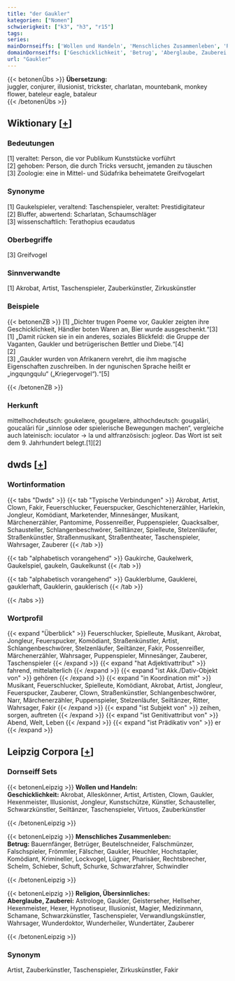 ```yaml
---
title: "der Gaukler"
kategorien: ["Nomen"]
schwierigkeit: ["k3", "h3", "r15"]
tags:
series:
mainDornseiffs: ['Wollen und Handeln', 'Menschliches Zusammenleben', 'Religion, Übersinnliches']
domainDornseiffs: ['Geschicklichkeit', 'Betrug', 'Aberglaube, Zauberei']
url: "Gaukler"
---
```


{{< betonenÜbs >}}
**Übersetzung:**  
juggler, conjurer, illusionist, trickster, charlatan, mountebank, monkey flower, bateleur eagle, bataleur  
{{< /betonenÜbs >}}

## Wiktionary [[+](https://de.wiktionary.org/wiki/Gaukler)]

### Bedeutungen
[1] veraltet: Person, die vor Publikum Kunststücke vorführt  
[2] gehoben: Person, die durch Tricks versucht, jemanden zu täuschen  
[3] Zoologie: eine in Mittel- und Südafrika beheimatete Greifvogelart  

### Synonyme
[1] Gaukelspieler, veraltend: Taschenspieler, veraltet: Prestidigitateur  
[2] Bluffer, abwertend: Scharlatan, Schaumschläger  
[3] wissenschaftlich: Terathopius ecaudatus  

### Oberbegriffe
[3] Greifvogel  

### Sinnverwandte
[1] Akrobat, Artist, Taschenspieler, Zauberkünstler, Zirkuskünstler  

### Beispiele
{{< betonenZB >}}
[1] „Dichter trugen Poeme vor, Gaukler zeigten ihre Geschicklichkeit, Händler boten Waren an, Bier wurde ausgeschenkt.“[3]  
[1] „Damit rücken sie in ein anderes, soziales Blickfeld: die Gruppe der Vaganten, Gaukler und betrügerischen Bettler und Diebe.“[4]  
[2]  
[3] „Gaukler wurden von Afrikanern verehrt, die ihm magische Eigenschaften zuschreiben. In der ngunischen Sprache heißt er „ingqungqulu“  („Kriegervogel“).“[5]  

{{< /betonenZB >}}
### Herkunft
mittelhochdeutsch: goukelære, gougelære, althochdeutsch: gougalāri, goucalāri für „sinnlose oder spielerische Bewegungen machen“, vergleiche auch lateinisch: ioculator → la und altfranzösisch: jogleor. Das Wort ist seit dem 9. Jahrhundert belegt.[1][2]  



## dwds [[+](https://www.dwds.de/wb/Gaukler)]

### Wortinformation
{{< tabs "Dwds" >}}
{{< tab "Typische Verbindungen" >}}
Akrobat, Artist, Clown, Fakir, Feuerschlucker, Feuerspucker, Geschichtenerzähler, Harlekin, Jongleur, Komödiant, Marketender, Minnesänger, Musikant, Märchenerzähler, Pantomime, Possenreißer, Puppenspieler, Quacksalber, Schausteller, Schlangenbeschwörer, Seiltänzer, Spielleute, Stelzenläufer, Straßenkünstler, Straßenmusikant, Straßentheater, Taschenspieler, Wahrsager, Zauberer
{{< /tab >}}

{{< tab "alphabetisch vorangehend" >}}
Gaukirche, Gaukelwerk, Gaukelspiel, gaukeln, Gaukelkunst
{{< /tab >}}

{{< tab "alphabetisch vorangehend" >}}
Gauklerblume, Gauklerei, gauklerhaft, Gauklerin, gauklerisch
{{< /tab >}}

{{< /tabs >}}

### Wortprofil
{{< expand "Überblick" >}} Feuerschlucker, Spielleute, Musikant, Akrobat, Jongleur, Feuerspucker, Komödiant, Straßenkünstler, Artist, Schlangenbeschwörer, Stelzenläufer, Seiltänzer, Fakir, Possenreißer, Märchenerzähler, Wahrsager, Puppenspieler, Minnesänger, Zauberer, Taschenspieler {{< /expand >}}
{{< expand "hat Adjektivattribut" >}} fahrend, mittelalterlich {{< /expand >}}
{{< expand "ist Akk./Dativ-Objekt von" >}} gehören {{< /expand >}}
{{< expand "in Koordination mit" >}} Musikant, Feuerschlucker, Spielleute, Komödiant, Akrobat, Artist, Jongleur, Feuerspucker, Zauberer, Clown, Straßenkünstler, Schlangenbeschwörer, Narr, Märchenerzähler, Puppenspieler, Stelzenläufer, Seiltänzer, Ritter, Wahrsager, Fakir {{< /expand >}}
{{< expand "ist Subjekt von" >}} zeihen, sorgen, auftreten {{< /expand >}}
{{< expand "ist Genitivattribut von" >}} Abend, Welt, Leben {{< /expand >}}
{{< expand "ist Prädikativ von" >}} er {{< /expand >}}

## Leipzig Corpora [[+](https://corpora.uni-leipzig.de/en/res?word=Gaukler&corpusId=deu_newscrawl-public_2018)]

### Dornseiff Sets
{{< betonenLeipzig >}}
**Wollen und Handeln:**  
**Geschicklichkeit:** Akrobat, Alleskönner, Artist, Artisten, Clown, Gaukler, Hexenmeister, Illusionist, Jongleur, Kunstschütze, Künstler, Schausteller, Schwarzkünstler, Seiltänzer, Taschenspieler, Virtuos, Zauberkünstler  

{{< /betonenLeipzig >}}


{{< betonenLeipzig >}}
**Menschliches Zusammenleben:**  
**Betrug:** Bauernfänger, Betrüger, Beutelschneider, Falschmünzer, Falschspieler, Frömmler, Fälscher, Gaukler, Heuchler, Hochstapler, Komödiant, Krimineller, Lockvogel, Lügner, Pharisäer, Rechtsbrecher, Schelm, Schieber, Schuft, Schurke, Schwarzfahrer, Schwindler  

{{< /betonenLeipzig >}}


{{< betonenLeipzig >}}
**Religion, Übersinnliches:**  
**Aberglaube, Zauberei:** Astrologe, Gaukler, Geisterseher, Hellseher, Hexenmeister, Hexer, Hypnotiseur, Illusionist, Magier, Medizinmann, Schamane, Schwarzkünstler, Taschenspieler, Verwandlungskünstler, Wahrsager, Wunderdoktor, Wunderheiler, Wundertäter, Zauberer  

{{< /betonenLeipzig >}}

### Synonym
Artist, Zauberkünstler, Taschenspieler, Zirkuskünstler, Fakir

